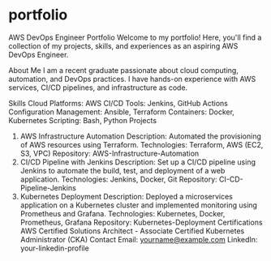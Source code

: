 # portfolio
AWS DevOps Engineer Portfolio
Welcome to my portfolio! Here, you'll find a collection of my projects, skills, and experiences as an aspiring AWS DevOps Engineer.

About Me
I am a recent graduate passionate about cloud computing, automation, and DevOps practices. I have hands-on experience with AWS services, CI/CD pipelines, and infrastructure as code.

Skills
Cloud Platforms: AWS
CI/CD Tools: Jenkins, GitHub Actions
Configuration Management: Ansible, Terraform
Containers: Docker, Kubernetes
Scripting: Bash, Python
Projects
1. AWS Infrastructure Automation
Description: Automated the provisioning of AWS resources using Terraform.
Technologies: Terraform, AWS (EC2, S3, VPC)
Repository: AWS-Infrastructure-Automation
2. CI/CD Pipeline with Jenkins
Description: Set up a CI/CD pipeline using Jenkins to automate the build, test, and deployment of a web application.
Technologies: Jenkins, Docker, Git
Repository: CI-CD-Pipeline-Jenkins
3. Kubernetes Deployment
Description: Deployed a microservices application on a Kubernetes cluster and implemented monitoring using Prometheus and Grafana.
Technologies: Kubernetes, Docker, Prometheus, Grafana
Repository: Kubernetes-Deployment
Certifications
AWS Certified Solutions Architect - Associate
Certified Kubernetes Administrator (CKA)
Contact
Email: yourname@example.com
LinkedIn: your-linkedin-profile
